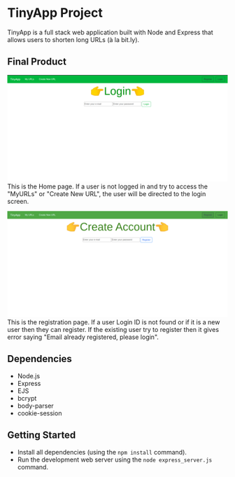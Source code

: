 # TinyApp Project

TinyApp is a full stack web application built with Node and Express that allows users to shorten long URLs (à la bit.ly).

## Final Product


!["Screenshot of the URLs page"](Screenshots/Home-page.png)
 This is the Home page. If a user is not logged in and try to access the "MyURLs" or "Create New URL", the user will be directed to the login screen.



!["Screenshot of the Registration page"](Screenshots/register-page.png)
This is the registration page. If a user Login ID is not found or if it is a new user then they can register. If the existing user try to register then it gives error saying "Email already registered, please login". 


## Dependencies

- Node.js
- Express
- EJS
- bcrypt
- body-parser
- cookie-session

## Getting Started

- Install all dependencies (using the `npm install` command).
- Run the development web server using the `node express_server.js` command.